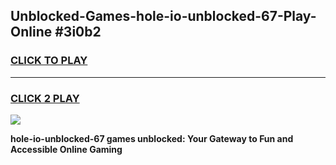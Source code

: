 
## Unblocked-Games-hole-io-unblocked-67-Play-Online #3i0b2
<h3>
<a href="https://news.freeplayer.one?title=hole-io-unblocked-67&ref=3">CLICK TO PLAY</a></h3>
<hr>

<h3>
<a href="https://news.freeplayer.one?title=hole-io-unblocked-67&ref=3">CLICK 2 PLAY</a>
  
</h3>

<a href="https://news.freeplayer.one?title=hole-io-unblocked-67&ref=3"><img src="https://clearcache.store/games.png"></a>


**hole-io-unblocked-67 games unblocked: Your Gateway to Fun and Accessible Online Gaming**
